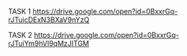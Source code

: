 TASK 1
https://drive.google.com/open?id=0BxxrGq-rJTuicDExN3BXaV9nYzQ


TASK 2
https://drive.google.com/open?id=0BxxrGq-rJTuiYm9hVl9qMzJITGM
